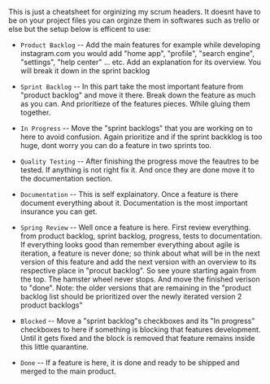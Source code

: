 This is just a cheatsheet for orginizing my scrum headers.
It doesnt have to be on your project files you can orginze
them in softwares such as trello or else but the setup
below is efficent to use:

- `Product Backlog` -- Add the main features for example while developing instagram.com you would add "home app", "profile", "search engine", "settings", "help center" ...  etc. Add an explanation for its overview. You will break it down in the sprint backlog

- `Sprint Backlog` -- In this part take the most important feature from "product backlog" and move it there. Break down the feature as much as you can. And prioritieze of the features pieces. While gluing them together. 

- `In Progress` -- Move the "sprint backlogs" that you are working on to here to avoid confusion. Again prioritize and if the sprint backklog is too huge, dont worry you can do a feature in two sprints too.

- `Quality Testing` -- After finishing the progress move the feautres to be tested. If anything is not right fix it. And once they are done move it to the documentation section.

- `Documentation` -- This is self explainatory. Once a feature is there document everything about it. Documentation is the most important insurance you can get.

- `Spring Review` -- Well once a feature is here. First review everything. from product backlog, sprint backlog, progress, tests to documentation. If everything looks good than remember everything about agile is iteration, a feature is never done; so think about what will be in the next version of this feature and add the next version with an overview to its respective place in "procut backlog". So see youre starting again from the top. The hamster wheel never stops. And move the finished verison to "done". Note: the older versions that are remaining in the "product backlog list should be prioritized over the newly iterated version 2 product backlogs"

- `Blocked` -- Move a "sprint backlog"s checkboxes and its "In progress" checkboxes to here if something is blocking that features development. Until it gets fixed and the block is removed that feature remains inside this little quarantine.

- `Done` -- If a feature is here, it is done and ready to be shipped and merged to the main product.

